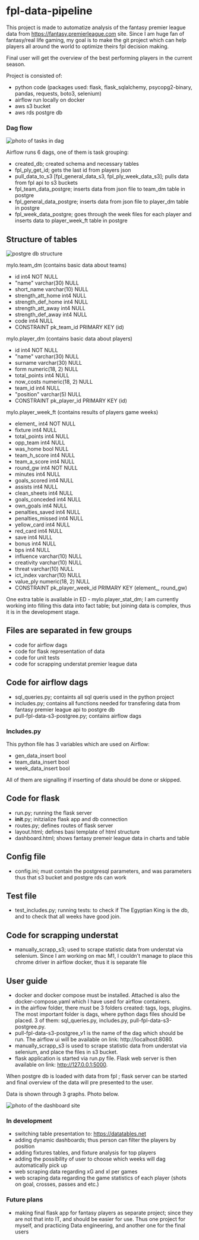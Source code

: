 # fpl-data-pipeline

This project is made to automatize analysis of the fantasy premier league data from https://fantasy.premierleague.com site. Since I am huge fan of fantasy/real life gaming, my goal is to make the git project which can help players all around the world to optimize theirs fpl decision making. 

Final user will get the overview of the best performing players in the current season.

Project is consisted of:
- python code (packages used: flask, flask_sqlalchemy, psycopg2-binary, pandas, requests, boto3, selenium)
- airflow run locally on docker
- aws s3 bucket
- aws rds postgre db


### Dag flow

<img src="/images/fpl-dag.png" alt="photo of tasks in dag" title="Dag flow">

Airflow runs 6 dags, one of them is task grouping:
- created_db; created schema and necessary tables
- fpl_ply_get_id; gets the last id from players json
- pull_data_to_s3 [fpl_general_data_s3, fpl_ply_week_data_s3]; pulls data from fpl api to s3 buckets
- fpl_team_data_postgre; inserts data from json file to team_dm table in postgre
- fpl_general_data_postgre; inserts data from json file to player_dm table in postgre
- fpl_week_data_postgre; goes through the week files for each player and inserts data to player_week_ft table in postgre


## Structure of tables

<img src="/images/Er-diagram.png" alt="postgre db structure" title="ER diagram">

mylo.team_dm (contains basic data about teams)
- id int4 NOT NULL
- "name" varchar(30) NULL
- short_name varchar(10) NULL
- strength_att_home int4 NULL
- strength_def_home int4 NULL
- strength_att_away int4 NULL
- strength_def_away int4 NULL
- code int4 NULL
- CONSTRAINT pk_team_id PRIMARY KEY (id)

mylo.player_dm (contains basic data about players)
- id int4 NOT NULL
- "name" varchar(30) NULL
- surname varchar(30) NULL
- form numeric(18, 2) NULL
- total_points int4 NULL
- now_costs numeric(18, 2) NULL
- team_id int4 NULL
- "position" varchar(5) NULL
- CONSTRAINT pk_player_id PRIMARY KEY (id)

mylo.player_week_ft (contains results of players game weeks)
- element_ int4 NOT NULL
- fixture int4 NULL
- total_points int4 NULL
- opp_team int4 NULL
- was_home bool NULL
- team_h_score int4 NULL
- team_a_score int4 NULL
- round_gw int4 NOT NULL
- minutes int4 NULL
- goals_scored int4 NULL
- assists int4 NULL
- clean_sheets int4 NULL
- goals_conceded int4 NULL
- own_goals int4 NULL
- penalties_saved int4 NULL
- penalties_missed int4 NULL
- yellow_card int4 NULL
- red_card int4 NULL
- save int4 NULL
- bonus int4 NULL
- bps int4 NULL
- influence varchar(10) NULL
- creativity varchar(10) NULL
- threat varchar(10) NULL
- ict_index varchar(10) NULL
- value_ply numeric(18, 2) NULL
- CONSTRAINT pk_player_week_id PRIMARY KEY (element_, round_gw)

One extra table is available in ED - mylo.player_stat_dm; I am currently working into filling this data into fact table; but joining data is complex, thus it is in the development stage.

## Files are separated in few groups
- code for airflow dags
- code for flask representation of data
- code for unit tests
- code for scrapping understat premier league data

## Code for airflow dags
- sql_queries.py; containts all sql queris used in the python project
- includes.py; contains all functions needed for transfering data from fantasy premier league api to postgre db
- pull-fpl-data-s3-postgree.py; contains airflow dags

### Includes.py
This python file has 3 variables which are used on Airflow:
- gen_data_insert bool
- team_data_insert bool
- week_data_insert bool

All of them are signalling if inserting of data should be done or skipped.

## Code for flask
- run.py; running the flask server
- __init__.py; initzialize flask app and db connection
- routes.py; defines routes of flask server
- layout.html; defines basi template of html structure
- dashboard.html; shows fantasy premeir league data in charts and table

## Config file
- config.ini; must contain the postgresql parameters, and was parameters thus that s3 bucket and postgre rds can work

## Test file
- test_includes.py; running tests: to check if The Egyptian King is the db, and to check that all weeks have good join.

## Code for scrapping understat
- manually_scrapp_s3; used to scrape statistic data from understat via selenium. Since I am working on mac M1, I couldn't manage to place this chrome driver in airflow docker, thus it is separate file

## User guide

- docker and docker compose must be installed. Attached is also the docker-compose.yaml which I have used for airflow containers.
- in the airflow folder, there must be 3 folders created: tags, logs, plugins. The most important folder is dags, where python dags files should be placed. 3 of them: sql_queries.py, includes.py, pull-fpl-data-s3-postgree.py.
- pull-fpl-data-s3-postgree_v1 is the name of the dag which should be run. The airflow ui will be available on link: http://localhost:8080.
- manually_scrapp_s3 is used to scrape statistic data from understat via selenium, and place the files in s3 bucket.
- flask application is started via run.py file. Flask web server is then available on link: http://127.0.0.1:5000.


When postgre db is loaded with data from fpl ; flask server can be started and final overview of the data will pre presented to the user.

Data is shown through 3 graphs. Photo below.

<img src="/images/fpl-dash.png" alt="photo of the dashboard site" title="Fpl dashboard">


### In development

- switching table presentation to: https://datatables.net
- adding dynamic dashboards; thus person can filter the players by position
- adding fixtures tables, and fixture analysis for top players
- adding the possibility of user to choose which weeks will dag automatically pick up
- web scraping data regarding xG and xI per games
- web scraping data regarding the game statistics of each player (shots on goal, crosses, passes and etc.)

### Future plans

- making final flask app for fantasy players as separate project; since they are not that into IT, and should be easier for use. Thus one project for myself, and practicing Data engineering, and another one for the final users

